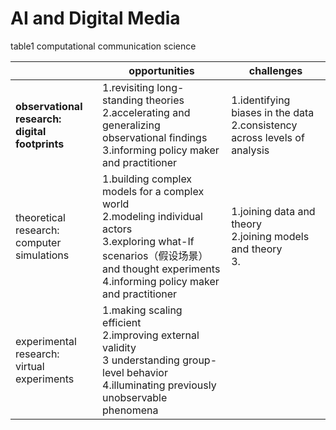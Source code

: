 # AI and Digital Media
table1 computational communication science

|  | opportunities | challenges |
| --- | --- | --- |
|**observational research: <br> digital footprints** | 1.revisiting long-standing theories <br> 2.accelerating and generalizing observational findings <br> 3.informing policy maker and practitioner | 1.identifying biases in the data <br> 2.consistency across levels of analysis |
| theoretical research: <br> computer simulations | 1.building complex models for a complex world <br> 2.modeling individual actors <br> 3.exploring what-If scenarios（假设场景） and thought experiments <br> 4.informing policy maker and practitioner | 1.joining data and theory <br> 2.joining models and theory <br> 3. |
| experimental research: <br> virtual experiments | 1.making scaling efficient <br> 2.improving external validity <br> 3 understanding group-level behavior <br> 4.illuminating previously unobservable phenomena |  |
